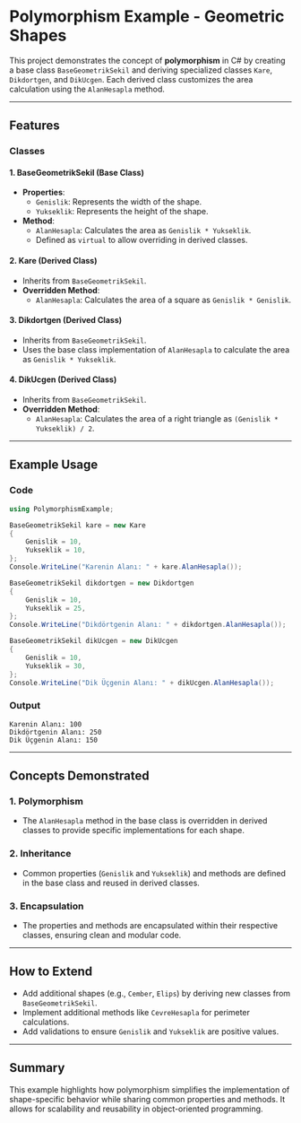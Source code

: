 # Polymorphism Example - Geometric Shapes

This project demonstrates the concept of **polymorphism** in C# by creating a base class `BaseGeometrikSekil` and deriving specialized classes `Kare`, `Dikdortgen`, and `DikUcgen`. Each derived class customizes the area calculation using the `AlanHesapla` method.

---

## Features

### Classes

#### **1. BaseGeometrikSekil (Base Class)**
- **Properties**:
  - `Genislik`: Represents the width of the shape.
  - `Yukseklik`: Represents the height of the shape.
- **Method**:
  - `AlanHesapla`: Calculates the area as `Genislik * Yukseklik`.
  - Defined as `virtual` to allow overriding in derived classes.

#### **2. Kare (Derived Class)**
- Inherits from `BaseGeometrikSekil`.
- **Overridden Method**:
  - `AlanHesapla`: Calculates the area of a square as `Genislik * Genislik`.

#### **3. Dikdortgen (Derived Class)**
- Inherits from `BaseGeometrikSekil`.
- Uses the base class implementation of `AlanHesapla` to calculate the area as `Genislik * Yukseklik`.

#### **4. DikUcgen (Derived Class)**
- Inherits from `BaseGeometrikSekil`.
- **Overridden Method**:
  - `AlanHesapla`: Calculates the area of a right triangle as `(Genislik * Yukseklik) / 2`.

---

## Example Usage

### Code
```csharp
using PolymorphismExample;

BaseGeometrikSekil kare = new Kare
{
    Genislik = 10,
    Yukseklik = 10,
};
Console.WriteLine("Karenin Alanı: " + kare.AlanHesapla());

BaseGeometrikSekil dikdortgen = new Dikdortgen
{
    Genislik = 10,
    Yukseklik = 25,
};
Console.WriteLine("Dikdörtgenin Alanı: " + dikdortgen.AlanHesapla());

BaseGeometrikSekil dikUcgen = new DikUcgen
{
    Genislik = 10,
    Yukseklik = 30,
};
Console.WriteLine("Dik Üçgenin Alanı: " + dikUcgen.AlanHesapla());
```

### Output
```
Karenin Alanı: 100
Dikdörtgenin Alanı: 250
Dik Üçgenin Alanı: 150
```

---

## Concepts Demonstrated

### 1. **Polymorphism**
- The `AlanHesapla` method in the base class is overridden in derived classes to provide specific implementations for each shape.

### 2. **Inheritance**
- Common properties (`Genislik` and `Yukseklik`) and methods are defined in the base class and reused in derived classes.

### 3. **Encapsulation**
- The properties and methods are encapsulated within their respective classes, ensuring clean and modular code.

---

## How to Extend

- Add additional shapes (e.g., `Cember`, `Elips`) by deriving new classes from `BaseGeometrikSekil`.
- Implement additional methods like `CevreHesapla` for perimeter calculations.
- Add validations to ensure `Genislik` and `Yukseklik` are positive values.

---

## Summary
This example highlights how polymorphism simplifies the implementation of shape-specific behavior while sharing common properties and methods. It allows for scalability and reusability in object-oriented programming.

